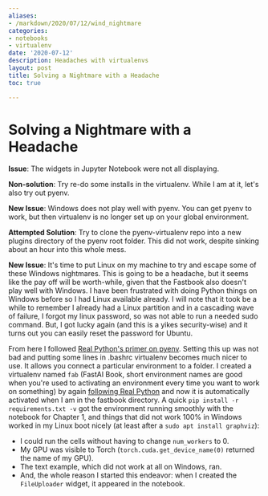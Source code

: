 ```yaml
---
aliases:
- /markdown/2020/07/12/wind_nightmare
categories:
- notebooks
- virtualenv
date: '2020-07-12'
description: Headaches with virtualenvs
layout: post
title: Solving a Nightmare with a Headache
toc: true

---
```


# Solving a Nightmare with a Headache

**Issue**: The widgets in Jupyter Notebook were not all displaying. 

**Non-solution**: Try re-do some installs in the virtualenv. While I am at it, let's also try out pyenv.

**New Issue**: Windows does not play well with pyenv. You can get pyenv to work, but then virtualenv is no longer set up on your global environment.

**Attempted Solution**: Try to clone the pyenv-virtualenv repo into a new plugins directory of the pyenv root folder. This did not work, despite sinking about an hour into this whole mess.

**New Issue**: It's time to put Linux on my machine to try and escape some of these Windows nightmares. This is going to be a headache, but it seems like the pay off will be worth-while, given that the Fastbook also doesn't play well with Windows. I have been frustrated with doing Python things on Windows before so I had Linux available already. I will note that it took be a while to remember I already had a Linux partition and in a cascading wave of failure, I forgot my linux password, so was not able to run a needed sudo command. But, I got lucky again (and this is a yikes security-wise) and it turns out you can easily reset the password for Ubuntu. 

From here I followed [Real Python's primer on pyenv](https://realpython.com/intro-to-pyenv/#virtual-environments-and-pyenv). Setting this up was not bad and putting some lines in .bashrc virtualenv becomes much nicer to use. It allows you connect a particular environment to a folder. I created a virtualenv named `fab` (FastAI Book, short environment names are good when you're used to activating an environment every time you want to work on something) by again [following Real Python](https://realpython.com/python-virtual-environments-a-primer/) and now it is automatically activated when I am in the fastbook directory. A quick `pip install -r requirements.txt -v` got the environment running smoothly with the notebook for Chapter 1, and things that did not work 100% in Windows worked in my Linux boot nicely (at least after a `sudo apt install graphviz`):
* I could run the cells without having to change `num_workers` to 0.
* My GPU was visible to Torch (`torch.cuda.get_device_name(0)` returned the name of my GPU).
* The text example, which did not work at all on Windows, ran.
* And, the whole reason I started this endeavor: when I created the `FileUploader` widget, it appeared in the notebook.
